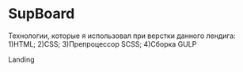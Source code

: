# SupBoard

Технологии, которые я использовал при верстки данного лендига:
1)HTML;
2)CSS;
3)Препроцессор SCSS;
4)Сборка GULP

Landing
